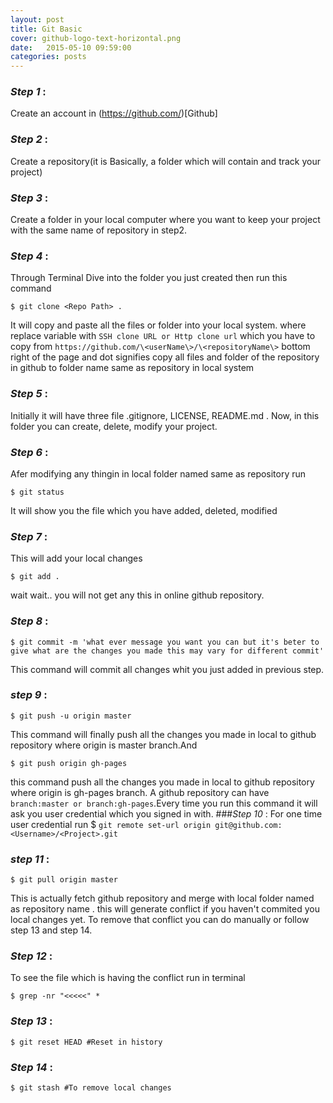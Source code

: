 ```yaml
---
layout: post
title: Git Basic
cover: github-logo-text-horizontal.png
date:   2015-05-10 09:59:00
categories: posts
---
```




### *Step 1* : 
Create an account in (https://github.com/)[Github]
### *Step 2* : 
Create a repository(it is Basically, a folder which will contain and track your project)
### *Step 3* : 
Create a folder in your local computer where you want to keep your project with the same name of repository in step2.
### *Step 4* :  
Through Terminal Dive into the folder you just created then run this command 
```
$ git clone <Repo Path> .
```
It will copy and paste all the files or folder into your local system. where replace variable with 
`SSH clone URL or Http clone url` 
which you have to copy from 
`https://github.com/\<userName\>/\<repositoryName\>` 
bottom right of the page and dot signifies copy all files and folder of the repository in github to folder name same as repository in local system
### *Step 5* : 
Initially it will have three file .gitignore, LICENSE, README.md . Now, in this folder you can create, delete, modify your project.
### *Step 6* : 
Afer modifying any thingin in local folder named same as repository run 
```
$ git status 
```
It will show you the file which you have added, deleted, modified  
### *Step 7* : 
This will add your local changes 
```
$ git add .
```
wait wait.. you will not get any this in online github repository.
### *Step 8* : 
```
$ git commit -m 'what ever message you want you can but it's beter to give what are the changes you made this may vary for different commit'
```
This command will commit all changes whit you just added in previous step.
### *step 9* : 
```
$ git push -u origin master
```
This command will finally push all the changes you made in local to github repository where origin is master branch.And 
```
$ git push origin gh-pages
```
this command push all the changes you made in local to github repository where origin is gh-pages branch. A github repository can have `branch:master or branch:gh-pages`.Every time you run this command it will ask you user credential which you signed in with.
###*Step 10* : 
For one time user credential run $ `git remote set-url origin git@github.com:<Username>/<Project>.git` 
### *step 11* : 
```
$ git pull origin master
```
This is actually fetch github repository and merge with local folder named as repository name . this will generate conflict if you haven't commited you local changes yet. To remove that conflict you can do manually or follow step 13 and step 14.
### *Step 12* : 
To see the file which is having the conflict run in terminal 
```
$ grep -nr "<<<<<" *
```
### *Step 13* : 
```
$ git reset HEAD #Reset in history 
```
### *Step 14* : 
```
$ git stash #To remove local changes
```